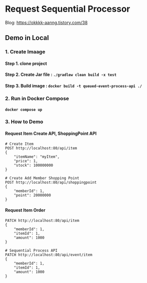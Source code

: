 # Request Sequential Processor

Blog: https://okkkk-aanng.tistory.com/38



## Demo in Local

### 1. Create Imaage
#### Step 1. clone project
#### Step 2. Create Jar file : ```./gradlew clean build -x test```
#### Step 3. Build image : ```docker build -t queued-event-process-api ./```

### 2. Run in Docker Compose
#### ```docker compose up```

### 3. How to Demo
#### Request Item Create API, ShoppingPoint API

```
# Create Item
POST http://localhost:80/api/item
{
    "itemName": "myItem",
    "price": 1,
    "stock": 100000000
}
```

```
# Create Add Member Shopping Point
POST http://localhost:80/api/shoppingpoint
{
    "memberId": 1,
    "point": 20000000
}
```

#### Request Item Order

```
PATCH http://localhost:80/api/item
{
    "memberId": 1,
    "itemId": 1,
    "amount": 1000
}
```

```
# Sequential Process API
PATCH http://localhost:80/api/event/item
{
    "memberId": 1,
    "itemId": 1,
    "amount": 1000
}
```
